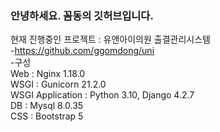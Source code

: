 ### 안녕하세요. 꼼동의 깃허브입니다.

현재 진행중인 프로젝트 : 유앤아이의원 출결관리시스템<br>
-https://github.com/ggomdong/uni<br>
-구성<br>
Web : Nginx 1.18.0<br>
WSGI : Gunicorn 21.2.0<br>
WSGI Application : Python 3.10, Django 4.2.7<br>
DB : Mysql 8.0.35<br>
CSS : Bootstrap 5<br>


<!--
**ggomdong/ggomdong** is a ✨ _special_ ✨ repository because its `README.md` (this file) appears on your GitHub profile.

Here are some ideas to get you started:

- 🔭 I’m currently working on ...
- 🌱 I’m currently learning ...
- 👯 I’m looking to collaborate on ...
- 🤔 I’m looking for help with ...
- 💬 Ask me about ...
- 📫 How to reach me: ...
- 😄 Pronouns: ...
- ⚡ Fun fact: ...
-->
